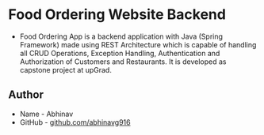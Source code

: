 # Food Ordering Website Backend
* Food Ordering App is a backend application with Java (Spring Framework) made using REST Architecture which is capable of handling all CRUD Operations, Exception Handling, Authentication and Authorization of Customers and Restaurants. It is developed as capstone project at upGrad.

## Author
* Name - Abhinav
* GitHub - [github.com/abhinavg916](https://github.com/abhinavg916)
